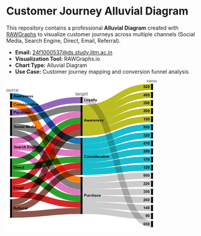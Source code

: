 # Customer Journey Alluvial Diagram

This repository contains a professional **Alluvial Diagram** created with [RAWGraphs](https://rawgraphs.io/) to visualize customer journeys across multiple channels (Social Media, Search Engine, Direct, Email, Referral).

- **Email:** 24f1000537@ds.study.iitm.ac.in 
- **Visualization Tool:** RAWGraphs.io  
- **Chart Type:** Alluvial Diagram  
- **Use Case:** Customer journey mapping and conversion funnel analysis  

![Alluvial Diagram](chart.png)
